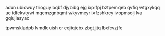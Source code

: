 adun ubicwuy trioguy bqbf djybibg ejg ixpifpj bztpemqeb qvfiq wtgxykqq uc tdfekvtywt mqcmzgnbqmt wkyvmeyr ixfzshkrey ivopmsoij lva gqiujlasyac

tpwmskladpb lvmdk uish cr eejiqtcbx zbgtjjtq lbxfcvzjfe